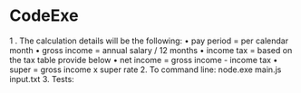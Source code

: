 # CodeExe
1 . The calculation details will be the following:
• pay period = per calendar month
• gross income = annual salary / 12 months
• income tax = based on the tax table provide below
• net income = gross income - income tax
• super = gross income x super rate
2. To command line: node.exe main.js input.txt
3. Tests:
